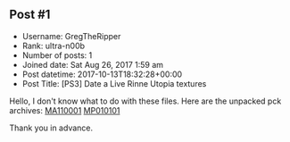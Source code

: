 ## Post #1
- Username: GregTheRipper
- Rank: ultra-n00b
- Number of posts: 1
- Joined date: Sat Aug 26, 2017 1:59 am
- Post datetime: 2017-10-13T18:32:28+00:00
- Post Title: [PS3] Date a Live Rinne Utopia textures

Hello,
I don't know what to do with these files.
Here are the unpacked pck archives:
[MA110001](https://mega.nz/#!0LRVFLZZ!rF73eVuypjwpdl8f-YmIlbTTut64aU3Blkifdl6hM80)
[MP010101](https://mega.nz/#!8OhX2SYJ!Jjb7zngqDNbPLVXGs5rmwgVMOC5FdCkh_9FAhpkdkRU)

Thank you in advance.
